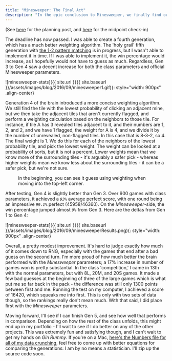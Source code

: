 ```yaml
---
title: "Minesweeper: The Final Act"
description: "In the epic conclusion to Minesweeper, we finally find out just how well I did."
---
```


(See [here](http://tyskwo.com/2016/09/06/how-to-solve-minesweeper-hint-you-cant/) for the planning post, and [here](http://tyskwo.com/2016/09/12/minesweeper-update/) for the midpoint check-in)

The deadline has now passed. I was able to create a fourth generation, which has a much better weighting algorithm. The 'holy grail' fifth generation with [the 1-2 pattern matching](http://www.minesweeper.info/archive/BrianChuMinesweeper/1-2_lesson/) is in progress, but I wasn't able to implement it in time. If I was able to implement it, the win percentage would increase, as I hopefully would not have to guess as much. Regardless, Gen 3 to Gen 4 saw a decent increase for both the class parameters and official Minesweeper parameters.

![minesweeper-stats]({{ site.url }}{{ site.baseurl }}/assets/images/blog/2016/09/minesweeper1.gif){: style="width: 900px" .align-center}

Generation 4 of the brain introduced a more concise weighting algorithm. We still find the tile with the lowest probability of clicking an adjacent mine, but we then take the adjacent tiles that aren't currently flagged, and perform a weighting calculation based on the neighbors to those tile. For instance, if tile A has 3 revealed tiles adjacent to it, and their numbers are 1, 2, and 2, and we have 1 flagged, the weight for A is 4, and we divide it by the number of unrevealed, non-flagged tiles. In this case that is 8-3-2, so 4. The final weight is 1. We do this for each of the neighbors of the lowest probability tile, and pick the lowest weight. The weight can be looked at a probability of sorts, but it is not a percent. Lower weights mean that we know more of the surrounding tiles - it's arguably a safer pick - whereas higher weights mean we know less about the surrounding tiles - it can be a safer pick, but we're not sure.

<figure class="align-center">
  <img src="{{ site.url }}{{ site.baseurl }}/assets/images/blog/2016/09/minesweeper2.gif" alt="">
  <figcaption>In the beginning, you can see it guess using weighting when moving into the top-left corner.</figcaption>
</figure>

After testing, Gen 4 is slightly better than Gen 3. Over 900 games with class parameters, it achieved a *`93%`* average perfect score, with one round being an impressive *`99.1%`* perfect (45958/46360). On the _Minesweeper_-side, the win percentage jumped almost *`9%`* from Gen 3. Here are the deltas from Gen 1 to Gen 4:

![minesweeper-stats]({{ site.url }}{{ site.baseurl }}/assets/images/blog/2016/09/minesweeperResults.png){: style="width: 900px" .align-center}

Overall, a pretty modest improvement. It's hard to judge exactly how much of it comes down to RNG, especially with the games that end after a bad guess on the second turn. I'm more proud of how much better the brain performed with the _Minesweeper_ parameters; a 17% increase in number of games won is pretty substantial. In the class 'competition,' I came in 13th with the normal parameters, but with 8L, 20M, and 20S games. It made a few bad guesses at the beginning of three of the large games which is what put me so far back in the pack - the difference was still only 1300 points between first and me. Running the test on my computer, I achieved a score of 16420, which squeaks me into first. This is only with two sets of data though, so the rankings really don't mean much. With that said, I did place first with the _Minesweeper_ parameters.

Moving forward, I'll see if I can finish Gen 5, and see how well that performs in comparison. Depending on how the rest of the class unfolds, this might end up in my portfolio - I'll wait to see if I do better on any of the other projects. This was extremely fun and satisfying though, and I can't wait to get my hands on _Gin Rummy_. If you're on a Mac, [here's the Numbers file for all of my data crunching](https://www.dropbox.com/s/1ena54zfyoa3g5b/Minesweeper.numbers?dl=0), feel free to come up with better equations for comparing the generations: I am by no means a statistician. I'll zip up the source code soon.
